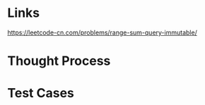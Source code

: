 # Links
https://leetcode-cn.com/problems/range-sum-query-immutable/

# Thought Process

# Test Cases


